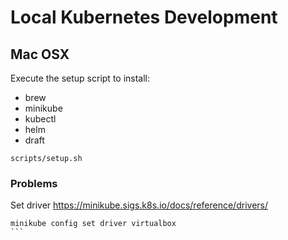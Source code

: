 # Local Kubernetes Development

## Mac OSX

Execute the setup script to install:
- brew
- minikube
- kubectl
- helm
- draft

```
scripts/setup.sh
``` 

### Problems

Set driver 
https://minikube.sigs.k8s.io/docs/reference/drivers/

````
minikube config set driver virtualbox
```